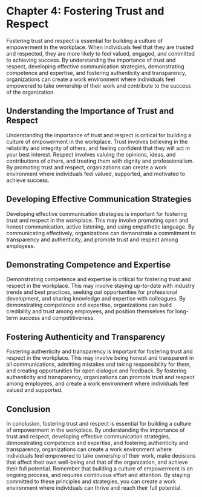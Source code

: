 Chapter 4: Fostering Trust and Respect
======================================

Fostering trust and respect is essential for building a culture of empowerment in the workplace. When individuals feel that they are trusted and respected, they are more likely to feel valued, engaged, and committed to achieving success. By understanding the importance of trust and respect, developing effective communication strategies, demonstrating competence and expertise, and fostering authenticity and transparency, organizations can create a work environment where individuals feel empowered to take ownership of their work and contribute to the success of the organization.

Understanding the Importance of Trust and Respect
-------------------------------------------------

Understanding the importance of trust and respect is critical for building a culture of empowerment in the workplace. Trust involves believing in the reliability and integrity of others, and feeling confident that they will act in your best interest. Respect involves valuing the opinions, ideas, and contributions of others, and treating them with dignity and professionalism. By promoting trust and respect, organizations can create a work environment where individuals feel valued, supported, and motivated to achieve success.

Developing Effective Communication Strategies
---------------------------------------------

Developing effective communication strategies is important for fostering trust and respect in the workplace. This may involve promoting open and honest communication, active listening, and using empathetic language. By communicating effectively, organizations can demonstrate a commitment to transparency and authenticity, and promote trust and respect among employees.

Demonstrating Competence and Expertise
--------------------------------------

Demonstrating competence and expertise is critical for fostering trust and respect in the workplace. This may involve staying up-to-date with industry trends and best practices, seeking out opportunities for professional development, and sharing knowledge and expertise with colleagues. By demonstrating competence and expertise, organizations can build credibility and trust among employees, and position themselves for long-term success and competitiveness.

Fostering Authenticity and Transparency
---------------------------------------

Fostering authenticity and transparency is important for fostering trust and respect in the workplace. This may involve being honest and transparent in all communications, admitting mistakes and taking responsibility for them, and creating opportunities for open dialogue and feedback. By fostering authenticity and transparency, organizations can promote trust and respect among employees, and create a work environment where individuals feel valued and supported.

Conclusion
----------

In conclusion, fostering trust and respect is essential for building a culture of empowerment in the workplace. By understanding the importance of trust and respect, developing effective communication strategies, demonstrating competence and expertise, and fostering authenticity and transparency, organizations can create a work environment where individuals feel empowered to take ownership of their work, make decisions that affect their own well-being and that of the organization, and achieve their full potential. Remember that building a culture of empowerment is an ongoing process, and requires continuous effort and attention. By staying committed to these principles and strategies, you can create a work environment where individuals can thrive and reach their full potential.
